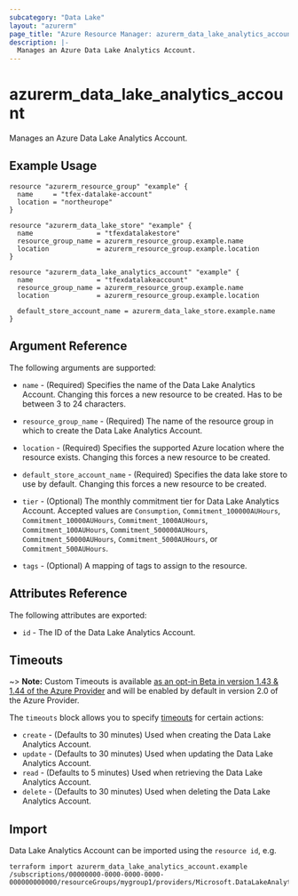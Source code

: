 ```yaml
---
subcategory: "Data Lake"
layout: "azurerm"
page_title: "Azure Resource Manager: azurerm_data_lake_analytics_account"
description: |-
  Manages an Azure Data Lake Analytics Account.
---
```


# azurerm_data_lake_analytics_account

Manages an Azure Data Lake Analytics Account.

## Example Usage

```hcl
resource "azurerm_resource_group" "example" {
  name     = "tfex-datalake-account"
  location = "northeurope"
}

resource "azurerm_data_lake_store" "example" {
  name                = "tfexdatalakestore"
  resource_group_name = azurerm_resource_group.example.name
  location            = azurerm_resource_group.example.location
}

resource "azurerm_data_lake_analytics_account" "example" {
  name                = "tfexdatalakeaccount"
  resource_group_name = azurerm_resource_group.example.name
  location            = azurerm_resource_group.example.location

  default_store_account_name = azurerm_data_lake_store.example.name
}
```

## Argument Reference

The following arguments are supported:

* `name` - (Required) Specifies the name of the Data Lake Analytics Account. Changing this forces a new resource to be created. Has to be between 3 to 24 characters.

* `resource_group_name` - (Required) The name of the resource group in which to create the Data Lake Analytics Account.

* `location` - (Required) Specifies the supported Azure location where the resource exists. Changing this forces a new resource to be created.

* `default_store_account_name` - (Required) Specifies the data lake store to use by default. Changing this forces a new resource to be created.

* `tier` - (Optional) The monthly commitment tier for Data Lake Analytics Account. Accepted values are `Consumption`, `Commitment_100000AUHours`, `Commitment_10000AUHours`, `Commitment_1000AUHours`, `Commitment_100AUHours`, `Commitment_500000AUHours`, `Commitment_50000AUHours`, `Commitment_5000AUHours`, or `Commitment_500AUHours`.

* `tags` - (Optional) A mapping of tags to assign to the resource.

## Attributes Reference

The following attributes are exported:

* `id` - The ID of the Data Lake Analytics Account.

## Timeouts

~> **Note:** Custom Timeouts is available [as an opt-in Beta in version 1.43 & 1.44 of the Azure Provider](/docs/providers/azurerm/guides/2.0-beta.html) and will be enabled by default in version 2.0 of the Azure Provider.

The `timeouts` block allows you to specify [timeouts](https://www.terraform.io/docs/configuration/resources.html#timeouts) for certain actions:

* `create` - (Defaults to 30 minutes) Used when creating the Data Lake Analytics Account.
* `update` - (Defaults to 30 minutes) Used when updating the Data Lake Analytics Account.
* `read` - (Defaults to 5 minutes) Used when retrieving the Data Lake Analytics Account.
* `delete` - (Defaults to 30 minutes) Used when deleting the Data Lake Analytics Account.

## Import

Data Lake Analytics Account can be imported using the `resource id`, e.g.

```shell
terraform import azurerm_data_lake_analytics_account.example /subscriptions/00000000-0000-0000-0000-000000000000/resourceGroups/mygroup1/providers/Microsoft.DataLakeAnalytics/accounts/mydatalakeaccount
```
